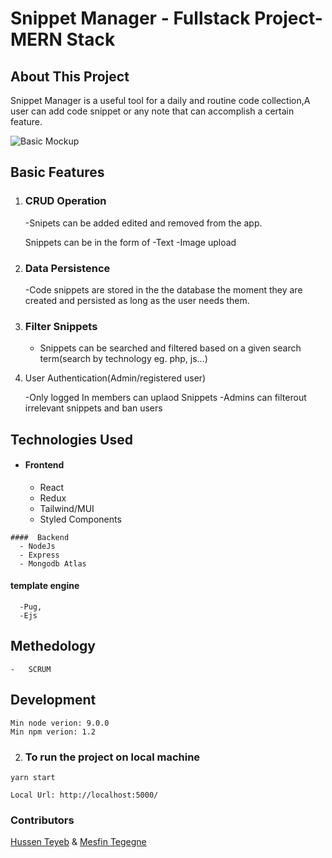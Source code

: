 # Snippet Manager - Fullstack Project-MERN Stack

## About This Project

Snippet Manager is a useful tool for a daily and routine code  collection,A user can add code snippet or any note that can accomplish a certain feature.

![Basic Mockup](https://github.com/mesfint/snippet-manager/blob/master/Snippet.png)


## Basic Features

1.  ### CRUD Operation 

    -Snipets can be added  edited and removed from the app.
 
     Snippets can be in the form of 
    -Text
    -Image upload

2.  ### Data Persistence

    -Code snippets are stored in the the database the moment they are created and persisted as long as the user needs them.

3.  ### Filter Snippets
    - Snippets can be searched and filtered based on a given search term(search by technology eg. php, js...)
    

4.    User Authentication(Admin/registered user)
    
         -Only logged In members can uplaod Snippets
         -Admins can filterout irrelevant snippets and ban users
   

## Technologies Used
   - ####  Frontend
      - React
      - Redux
      - Tailwind/MUI
      - Styled Components
      
    ####  Backend
      - NodeJs
      - Express
      - Mongodb Atlas

   ####    template engine
      -Pug,
      -Ejs

## Methedology
    -   SCRUM 
     
## Development

```
Min node verion: 9.0.0
Min npm verion: 1.2
```

2.  ### To run the project on local machine

```
yarn start

```
```
Local Url: http://localhost:5000/
```
### Contributors
  [Hussen Teyeb](https://github.com/ekramteyeb) & [Mesfin Tegegne](https://github.com/mesfint)




